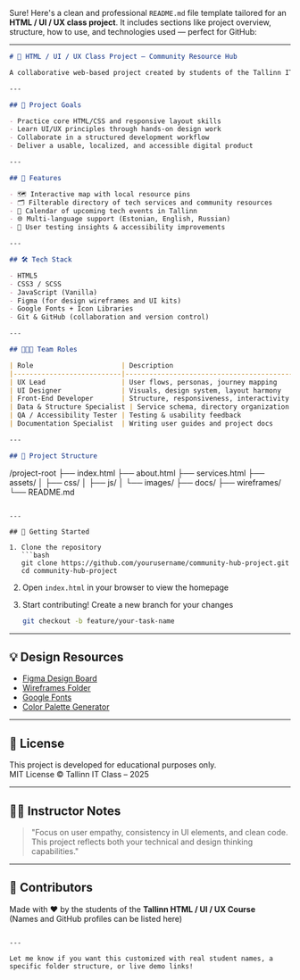 Sure! Here's a clean and professional `README.md` file template tailored for an **HTML / UI / UX class project**. It includes sections like project overview, structure, how to use, and technologies used — perfect for GitHub:

---

```markdown
# 🎨 HTML / UI / UX Class Project – Community Resource Hub

A collaborative web-based project created by students of the Tallinn IT program. This project focuses on applying HTML, CSS, and UI/UX design principles to build a **Community Resource Hub** — a centralized platform for discovering local tech services, events, and resources.

---

## 📌 Project Goals

- Practice core HTML/CSS and responsive layout skills
- Learn UI/UX principles through hands-on design work
- Collaborate in a structured development workflow
- Deliver a usable, localized, and accessible digital product

---

## 🧩 Features

- 🗺️ Interactive map with local resource pins
- 🗂️ Filterable directory of tech services and community resources
- 📅 Calendar of upcoming tech events in Tallinn
- 🌐 Multi-language support (Estonian, English, Russian)
- 🧪 User testing insights & accessibility improvements

---

## 🛠 Tech Stack

- HTML5
- CSS3 / SCSS
- JavaScript (Vanilla)
- Figma (for design wireframes and UI kits)
- Google Fonts + Icon Libraries
- Git & GitHub (collaboration and version control)

---

## 🧑‍🤝‍🧑 Team Roles

| Role                      | Description                                       |
|---------------------------|---------------------------------------------------|
| UX Lead                   | User flows, personas, journey mapping             |
| UI Designer               | Visuals, design system, layout harmony            |
| Front-End Developer       | Structure, responsiveness, interactivity         |
| Data & Structure Specialist | Service schema, directory organization          |
| QA / Accessibility Tester | Testing & usability feedback                     |
| Documentation Specialist  | Writing user guides and project docs             |

---

## 📁 Project Structure

```
/project-root
├── index.html
├── about.html
├── services.html
├── assets/
│   ├── css/
│   ├── js/
│   └── images/
├── docs/
├── wireframes/
└── README.md
```

---

## 🚀 Getting Started

1. Clone the repository  
   ```bash
   git clone https://github.com/yourusername/community-hub-project.git
   cd community-hub-project
   ```

2. Open `index.html` in your browser to view the homepage

3. Start contributing! Create a new branch for your changes  
   ```bash
   git checkout -b feature/your-task-name
   ```

---

## 💡 Design Resources

- [Figma Design Board](#)  
- [Wireframes Folder](./wireframes/)  
- [Google Fonts](https://fonts.google.com/)  
- [Color Palette Generator](https://palettegenerator.com/)

---

## 📝 License

This project is developed for educational purposes only.  
MIT License ©️ Tallinn IT Class – 2025

---

## 👩‍🏫 Instructor Notes

> "Focus on user empathy, consistency in UI elements, and clean code. This project reflects both your technical and design thinking capabilities."

---

## 🙌 Contributors

Made with ❤️ by the students of the **Tallinn HTML / UI / UX Course**  
(Names and GitHub profiles can be listed here)

```

---

Let me know if you want this customized with real student names, a specific folder structure, or live demo links!